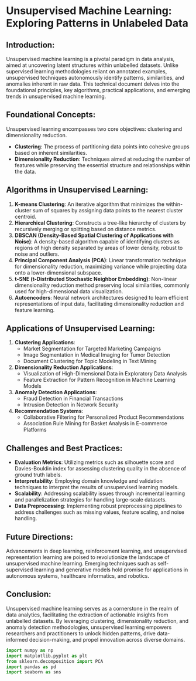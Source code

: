 # Unsupervised Machine Learning: Exploring Patterns in Unlabeled Data

## Introduction:
Unsupervised machine learning is a pivotal paradigm in data analysis, aimed at uncovering latent structures within unlabelled datasets. Unlike supervised learning methodologies reliant on annotated examples, unsupervised techniques autonomously identify patterns, similarities, and anomalies inherent in raw data. This technical document delves into the foundational principles, key algorithms, practical applications, and emerging trends in unsupervised machine learning.

## Foundational Concepts:
Unsupervised learning encompasses two core objectives: clustering and dimensionality reduction.
- **Clustering**: The process of partitioning data points into cohesive groups based on inherent similarities.
- **Dimensionality Reduction**: Techniques aimed at reducing the number of features while preserving the essential structure and relationships within the data.

## Algorithms in Unsupervised Learning:
1. **K-means Clustering**: An iterative algorithm that minimizes the within-cluster sum of squares by assigning data points to the nearest cluster centroid.
2. **Hierarchical Clustering**: Constructs a tree-like hierarchy of clusters by recursively merging or splitting based on distance metrics.
3. **DBSCAN (Density-Based Spatial Clustering of Applications with Noise)**: A density-based algorithm capable of identifying clusters as regions of high density separated by areas of lower density, robust to noise and outliers.
4. **Principal Component Analysis (PCA)**: Linear transformation technique for dimensionality reduction, maximizing variance while projecting data onto a lower-dimensional subspace.
5. **t-SNE (t-Distributed Stochastic Neighbor Embedding)**: Non-linear dimensionality reduction method preserving local similarities, commonly used for high-dimensional data visualization.
6. **Autoencoders**: Neural network architectures designed to learn efficient representations of input data, facilitating dimensionality reduction and feature learning.

## Applications of Unsupervised Learning:
1. **Clustering Applications**:
   - Market Segmentation for Targeted Marketing Campaigns
   - Image Segmentation in Medical Imaging for Tumor Detection
   - Document Clustering for Topic Modeling in Text Mining
2. **Dimensionality Reduction Applications**:
   - Visualization of High-Dimensional Data in Exploratory Data Analysis
   - Feature Extraction for Pattern Recognition in Machine Learning Models
3. **Anomaly Detection Applications**:
   - Fraud Detection in Financial Transactions
   - Intrusion Detection in Network Security
4. **Recommendation Systems**:
   - Collaborative Filtering for Personalized Product Recommendations
   - Association Rule Mining for Basket Analysis in E-commerce Platforms

## Challenges and Best Practices:
- **Evaluation Metrics**: Utilizing metrics such as silhouette score and Davies-Bouldin index for assessing clustering quality in the absence of ground truth labels.
- **Interpretability**: Employing domain knowledge and validation techniques to interpret the results of unsupervised learning models.
- **Scalability**: Addressing scalability issues through incremental learning and parallelization strategies for handling large-scale datasets.
- **Data Preprocessing**: Implementing robust preprocessing pipelines to address challenges such as missing values, feature scaling, and noise handling.

## Future Directions:
Advancements in deep learning, reinforcement learning, and unsupervised representation learning are poised to revolutionize the landscape of unsupervised machine learning. Emerging techniques such as self-supervised learning and generative models hold promise for applications in autonomous systems, healthcare informatics, and robotics.

## Conclusion:
Unsupervised machine learning serves as a cornerstone in the realm of data analytics, facilitating the extraction of actionable insights from unlabelled datasets. By leveraging clustering, dimensionality reduction, and anomaly detection methodologies, unsupervised learning empowers researchers and practitioners to unlock hidden patterns, drive data-informed decision-making, and propel innovation across diverse domains.

```python
import numpy as np
import matplotlib.pyplot as plt 
from sklearn.decomposition import PCA
import pandas as pd
import seaborn as sns
```
